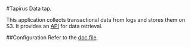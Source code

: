 #Tapirus 
Data tap.

This application collects transactional data from logs and stores them on S3.
It provides an [API](doc/API.md) for data retrieval.

##Configuration
Refer to the [doc file](doc/Configuration.md).
